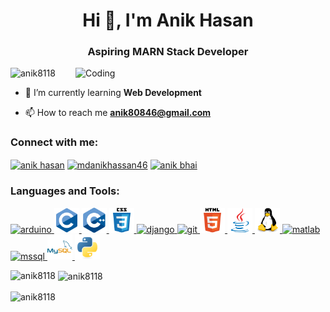 
<h1 align="center">Hi 👋, I'm Anik Hasan</h1>
<h3 align="center">Aspiring MARN Stack Developer</h3>
<img align="right" alt="Coding" width="400" src="https://encrypted-tbn0.gstatic.com/images?q=tbn:ANd9GcTrWCok29H_8dkRKGI2arJa85sX2EQ_uYGOjg&s">

<p align="left"> <img src="https://komarev.com/ghpvc/?username=anik8118&label=Profile%20views&color=0e75b6&style=flat" alt="anik8118" /> </p>

- 🌱 I’m currently learning **Web Development**

- 📫 How to reach me **anik80846@gmail.com**

<h3 align="left">Connect with me:</h3>
<p align="left">
<a href="https://linkedin.com/in/anik hasan" target="blank"><img align="center" src="https://raw.githubusercontent.com/rahuldkjain/github-profile-readme-generator/master/src/images/icons/Social/linked-in-alt.svg" alt="anik hasan" height="30" width="40" /></a>
<a href="https://www.codechef.com/users/mdanikhassan46" target="blank"><img align="center" src="https://cdn.jsdelivr.net/npm/simple-icons@3.1.0/icons/codechef.svg" alt="mdanikhassan46" height="30" width="40" /></a>
<a href="https://codeforces.com/profile/anik bhai" target="blank"><img align="center" src="https://raw.githubusercontent.com/rahuldkjain/github-profile-readme-generator/master/src/images/icons/Social/codeforces.svg" alt="anik bhai" height="30" width="40" /></a>
</p>

<h3 align="left">Languages and Tools:</h3>
<p align="left"> <a href="https://www.arduino.cc/" target="_blank" rel="noreferrer"> <img src="https://cdn.worldvectorlogo.com/logos/arduino-1.svg" alt="arduino" width="40" height="40"/> </a> <a href="https://www.cprogramming.com/" target="_blank" rel="noreferrer"> <img src="https://raw.githubusercontent.com/devicons/devicon/master/icons/c/c-original.svg" alt="c" width="40" height="40"/> </a> <a href="https://www.w3schools.com/cpp/" target="_blank" rel="noreferrer"> <img src="https://raw.githubusercontent.com/devicons/devicon/master/icons/cplusplus/cplusplus-original.svg" alt="cplusplus" width="40" height="40"/> </a> <a href="https://www.w3schools.com/css/" target="_blank" rel="noreferrer"> <img src="https://raw.githubusercontent.com/devicons/devicon/master/icons/css3/css3-original-wordmark.svg" alt="css3" width="40" height="40"/> </a> <a href="https://www.djangoproject.com/" target="_blank" rel="noreferrer"> <img src="https://cdn.worldvectorlogo.com/logos/django.svg" alt="django" width="40" height="40"/> </a> <a href="https://git-scm.com/" target="_blank" rel="noreferrer"> <img src="https://www.vectorlogo.zone/logos/git-scm/git-scm-icon.svg" alt="git" width="40" height="40"/> </a> <a href="https://www.w3.org/html/" target="_blank" rel="noreferrer"> <img src="https://raw.githubusercontent.com/devicons/devicon/master/icons/html5/html5-original-wordmark.svg" alt="html5" width="40" height="40"/> </a> <a href="https://www.java.com" target="_blank" rel="noreferrer"> <img src="https://raw.githubusercontent.com/devicons/devicon/master/icons/java/java-original.svg" alt="java" width="40" height="40"/> </a> <a href="https://www.linux.org/" target="_blank" rel="noreferrer"> <img src="https://raw.githubusercontent.com/devicons/devicon/master/icons/linux/linux-original.svg" alt="linux" width="40" height="40"/> </a> <a href="https://www.mathworks.com/" target="_blank" rel="noreferrer"> <img src="https://upload.wikimedia.org/wikipedia/commons/2/21/Matlab_Logo.png" alt="matlab" width="40" height="40"/> </a> <a href="https://www.microsoft.com/en-us/sql-server" target="_blank" rel="noreferrer"> <img src="https://www.svgrepo.com/show/303229/microsoft-sql-server-logo.svg" alt="mssql" width="40" height="40"/> </a> <a href="https://www.mysql.com/" target="_blank" rel="noreferrer"> <img src="https://raw.githubusercontent.com/devicons/devicon/master/icons/mysql/mysql-original-wordmark.svg" alt="mysql" width="40" height="40"/> </a> <a href="https://www.python.org" target="_blank" rel="noreferrer"> <img src="https://raw.githubusercontent.com/devicons/devicon/master/icons/python/python-original.svg" alt="python" width="40" height="40"/> </a> </p>

<p><img align="left" src="https://github-readme-stats.vercel.app/api/top-langs?username=anik8118&show_icons=true&locale=en&layout=compact" alt="anik8118" /></p>

<p>&nbsp;<img align="center" src="https://github-readme-stats.vercel.app/api?username=anik8118&show_icons=true&locale=en" alt="anik8118" /></p>

<p><img align="center" src="https://github-readme-streak-stats.herokuapp.com/?user=anik8118&" alt="anik8118" /></p>
